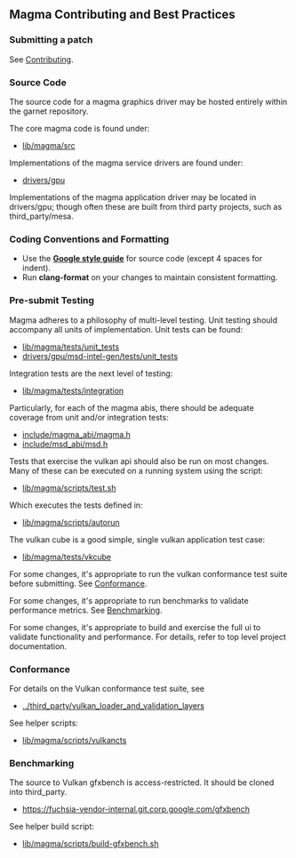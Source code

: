 ## Magma Contributing and Best Practices

### Submitting a patch

See [Contributing](../../../CONTRIBUTING.md).

### Source Code

The source code for a magma graphics driver may be hosted entirely within the garnet repository.

The core magma code is found under:

* [lib/magma/src](../src)

Implementations of the magma service drivers are found under:

* [drivers/gpu](../../../drivers/gpu)

Implementations of the magma application driver may be located in drivers/gpu; though
often these are built from third party projects, such as third_party/mesa.

### Coding Conventions and Formatting

* Use the **[Google style guide](https://google.github.io/styleguide/cppguide.html)** for source code (except 4 spaces for indent).
* Run **clang-format** on your changes to maintain consistent formatting.

### Pre-submit Testing

Magma adheres to a philosophy of multi-level testing.  Unit testing should accompany all units of implementation.
Unit tests can be found:

* [lib/magma/tests/unit_tests](../../../lib/magma/tests/unit_tests)
* [drivers/gpu/msd-intel-gen/tests/unit_tests](../../../drivers/gpu/msd-intel-gen/tests/unit_tests)

Integration tests are the next level of testing:

* [lib/magma/tests/integration](../../../lib/magma/tests/integration)

Particularly, for each of the magma abis, there should be adequate coverage from unit and/or integration tests:

* [include/magma_abi/magma.h](../include/magma_abi/magma.h)
* [include/msd_abi/msd.h](../include/msd_abi/msd.h)

Tests that exercise the vulkan api should also be run on most changes.
Many of these can be executed on a running system using the script:

* [lib/magma/scripts/test.sh](../../../lib/magma/scripts/test.sh)

Which executes the tests defined in:

* [lib/magma/scripts/autorun](../../../lib/magma/scripts/autorun)

The vulkan cube is a good simple, single vulkan application test case:

* [lib/magma/tests/vkcube](../../../lib/magma/tests/vkcube)

For some changes, it's appropriate to run the vulkan conformance test suite before submitting.
See [Conformance](#conformance).

For some changes, it's appropriate to run benchmarks to validate performance metrics. See [Benchmarking](#benchmarking).

For some changes, it's appropriate to build and exercise the full ui to validate functionality and performance.
For details, refer to top level project documentation.

### Conformance ###

For details on the Vulkan conformance test suite, see

* [../third_party/vulkan_loader_and_validation_layers](../../../../third_party/vulkan_loader_and_validation_layers)

See helper scripts:

* [lib/magma/scripts/vulkancts](../../../lib/magma/scripts/vulkancts)

### Benchmarking ###

The source to Vulkan gfxbench is access-restricted. It should be cloned into third_party.

* https://fuchsia-vendor-internal.git.corp.google.com/gfxbench

See helper build script:

* [lib/magma/scripts/build-gfxbench.sh](../../../lib/magma/scripts/build-gfxbench.sh)
